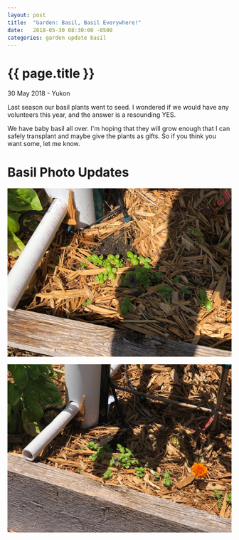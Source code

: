 ```yaml
---
layout: post
title:  "Garden: Basil, Basil Everywhere!"
date:   2018-05-30 08:30:00 -0500
categories: garden update basil
---
```


{{ page.title }}
================

<p class="meta">30 May 2018 - Yukon</p>

Last season our basil plants went to seed. I wondered if we would have any volunteers this year, and the answer is a resounding YES.

We have baby basil all over. I'm hoping that they will grow enough that I can safely transplant and maybe give the plants as gifts. So if you think you want some, let me know.

Basil Photo Updates
====================
![Baby Basil 1](/images/posts/2018-05-30/basil1.jpg)

![Baby Basil 2](/images/posts/2018-05-30/basil2.jpg)

